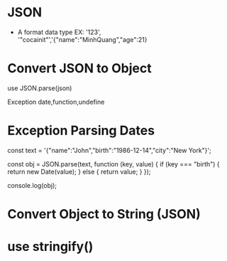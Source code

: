 # JSON

- A format data type
  EX: '123', '"cocainit"','{"name":"MinhQuang","age":21}

# Convert JSON to Object

use JSON.parse(json)

Exception date,function,undefine

# Exception Parsing Dates

const text = '{"name":"John","birth":"1986-12-14","city":"New York"}';

const obj = JSON.parse(text, function (key, value) {
if (key === "birth") {
return new Date(value);
} else {
return value;
}
});

console.log(obj);

# Convert Object to String (JSON)

# use stringify()
